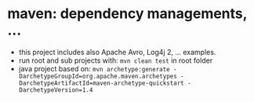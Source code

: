 # maven: dependency managements, ...
* this project includes also Apache Avro, Log4j 2, ... examples.
* run root and sub projects with: `mvn clean test` in root folder
* java project based on: `mvn archetype:generate -DarchetypeGroupId=org.apache.maven.archetypes -DarchetypeArtifactId=maven-archetype-quickstart -DarchetypeVersion=1.4`

